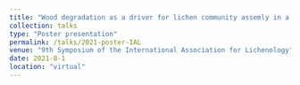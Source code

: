 ```yaml
---
title: "Wood degradation as a driver for lichen community assemly in a central european mixed coniferous forest"
collection: talks
type: "Poster presentation"
permalink: /talks/2021-poster-IAL
venue: "9th Symposium of the International Association for Lichenology"
date: 2021-8-1
location: "virtual"
---
```

